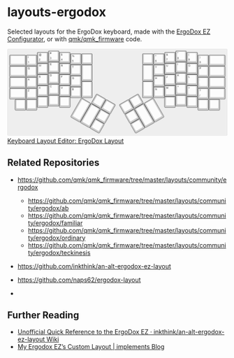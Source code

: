 # layouts-ergodox

Selected layouts for the ErgoDox keyboard, made with the [ErgoDox EZ Configurator](http://configure.ergodox-ez.com/keyboard_layouts/qdgrvo/edit), or with [qmk/qmk_firmware](https://github.com/qmk/qmk_firmware/tree/master/layouts/community/ergodox/teckinesis) code.

![ErgoDox Layout](ergodox-layout.png)
[Keyboard Layout Editor: ErgoDox Layout](http://www.keyboard-layout-editor.com/##@@_x:3.5%3B&=%23%0A3&_x:10.5%3B&=*%0A8%3B&@_y:-0.875&x:2.5%3B&=%2F@%0A2&_x:1%3B&=$%0A4&_x:8.5%3B&=%2F&%0A7&_x:1%3B&=(%0A9%3B&@_y:-0.875&x:5.5%3B&=%25%0A5&_a:7%3B&=&_x:4.5%3B&=&_a:4%3B&=%5E%0A6%3B&@_y:-0.875&a:7&w:1.5%3B&=&_a:4%3B&=!%0A1&_x:14.5%3B&=)%0A0&_a:7&w:1.5%3B&=%3B&@_y:-0.375&x:3.5&a:4%3B&=E&_x:10.5%3B&=I%3B&@_y:-0.875&x:2.5%3B&=W&_x:1%3B&=R&_x:8.5%3B&=U&_x:1%3B&=O%3B&@_y:-0.875&x:5.5%3B&=T&_a:7&h:1.5%3B&=&_x:4.5&h:1.5%3B&=&_a:4%3B&=Y%3B&@_y:-0.875&a:7&w:1.5%3B&=&_a:4%3B&=Q&_x:14.5%3B&=P&_a:7&w:1.5%3B&=%3B&@_y:-0.375&x:3.5&a:4%3B&=D&_x:10.5%3B&=K%3B&@_y:-0.875&x:2.5%3B&=S&_x:1%3B&=F&_x:8.5%3B&=J&_x:1%3B&=L%3B&@_y:-0.875&x:5.5%3B&=G&_x:6.5%3B&=H%3B&@_y:-0.875&a:7&w:1.5%3B&=&_a:4%3B&=A&_x:14.5%3B&=%2F:%0A%2F%3B&_a:7&w:1.5%3B&=%3B&@_y:-0.625&x:6.5&h:1.5%3B&=&_x:4.5&h:1.5%3B&=%3B&@_y:-0.75&x:3.5&a:4%3B&=C&_x:10.5%3B&=%3C%0A,%3B&@_y:-0.875&x:2.5%3B&=X&_x:1%3B&=V&_x:8.5%3B&=M&_x:1%3B&=%3E%0A.%3B&@_y:-0.875&x:5.5%3B&=B&_x:6.5%3B&=N%3B&@_y:-0.875&a:7&w:1.5%3B&=&_a:4%3B&=Z&_x:14.5%3B&=%3F%0A%2F%2F&_a:7&w:1.5%3B&=%3B&@_y:-0.375&x:3.5%3B&=&_x:10.5%3B&=%3B&@_y:-0.875&x:2.5%3B&=&_x:1%3B&=&_x:8.5%3B&=&_x:1%3B&=%3B&@_y:-0.75&x:0.5%3B&=&=&_x:14.5%3B&=&=%3B&@_r:30&rx:6.5&ry:4.25&y:-1&x:1%3B&=&=%3B&@_h:2%3B&=&_h:2%3B&=&=%3B&@_x:2%3B&=%3B&@_r:-30&rx:13&y:-1&x:-3%3B&=&=%3B&@_x:-3%3B&=&_h:2%3B&=&_h:2%3B&=%3B&@_x:-3%3B&=)

## Related Repositories

* https://github.com/qmk/qmk_firmware/tree/master/layouts/community/ergodox
    * https://github.com/qmk/qmk_firmware/tree/master/layouts/community/ergodox/ab
    * https://github.com/qmk/qmk_firmware/tree/master/layouts/community/ergodox/familiar
    * https://github.com/qmk/qmk_firmware/tree/master/layouts/community/ergodox/ordinary
    * https://github.com/qmk/qmk_firmware/tree/master/layouts/community/ergodox/teckinesis

* https://github.com/inkthink/an-alt-ergodox-ez-layout

* https://github.com/naps62/ergodox-layout

* 

## Further Reading

* [Unofficial Quick Reference to the ErgoDox EZ · inkthink/an-alt-ergodox-ez-layout Wiki](https://github.com/inkthink/an-alt-ergodox-ez-layout/wiki/Unofficial-Quick-Reference-to-the-ErgoDox-EZ)
* [My Ergodox EZ’s Custom Layout | implements Blog](https://implementsblog.com/2016/10/16/my-ergodox-ezs-custom-layout/)
